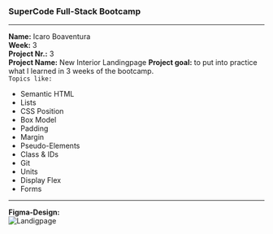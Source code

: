 ### SuperCode Full-Stack Bootcamp 
****
**Name:** Icaro Boaventura  
 **Week:** 3  
 **Project Nr.:** 3  
 **Project Name:** New Interior Landingpage 
 **Project goal:** to put into practice what I learned in 3 weeks of the bootcamp.  
`Topics like:`  
- Semantic HTML
- Lists
- CSS Position
- Box Model
- Padding
- Margin
- Pseudo-Elements
- Class & IDs
- Git
- Units
- Display Flex
- Forms
****
**Figma-Design:**  
![Landigpage](https://github.com/icaroboaventura/Project-3-New-Interior-SuperCode/assets/82503851/984405e1-fbaa-4a17-99d0-a199d993c7e1)
